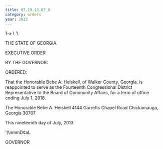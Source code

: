 ```yaml
---
title: 07.19.13.07_0
category: orders
year: 2013
---
```

 

1-»
\\
‘\

THE STATE OF GEORGIA

EXECUTIVE ORDER

BY THE GOVERNOR:

ORDERED:

That the Honorable Bebe A. Heiskell, of Walker County, Georgia,
is reappointed to serve as the Fourteenth Congressional District
Representative to the Board of Community Affairs, for a term of
office ending July 1, 2018.

The Honorable Bebe A. Heiskell
4144 Garretts Chapel Road
Chickamauga, Georgia 30707

This nineteenth day of July, 2013

‘(\nmmD¢aL

GOVERNOR

